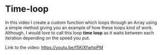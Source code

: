 # Time-loop

In this video I create a custom function which loops through an Array using a simple method giving you an example of how these loops kind of work. Although, I would love to call this loop **time loop** as it waits between each iteration depending on the speed you put.


Link to the video: https://youtu.be/f5KiXfwhpPM
